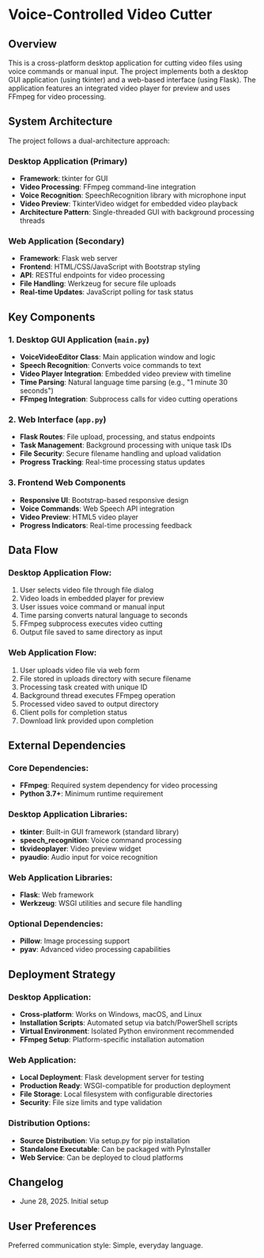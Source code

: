 # Voice-Controlled Video Cutter

## Overview

This is a cross-platform desktop application for cutting video files using voice commands or manual input. The project implements both a desktop GUI application (using tkinter) and a web-based interface (using Flask). The application features an integrated video player for preview and uses FFmpeg for video processing.

## System Architecture

The project follows a dual-architecture approach:

### Desktop Application (Primary)
- **Framework**: tkinter for GUI
- **Video Processing**: FFmpeg command-line integration
- **Voice Recognition**: SpeechRecognition library with microphone input
- **Video Preview**: TkinterVideo widget for embedded video playback
- **Architecture Pattern**: Single-threaded GUI with background processing threads

### Web Application (Secondary)
- **Framework**: Flask web server
- **Frontend**: HTML/CSS/JavaScript with Bootstrap styling
- **API**: RESTful endpoints for video processing
- **File Handling**: Werkzeug for secure file uploads
- **Real-time Updates**: JavaScript polling for task status

## Key Components

### 1. Desktop GUI Application (`main.py`)
- **VoiceVideoEditor Class**: Main application window and logic
- **Speech Recognition**: Converts voice commands to text
- **Video Player Integration**: Embedded video preview with timeline
- **Time Parsing**: Natural language time parsing (e.g., "1 minute 30 seconds")
- **FFmpeg Integration**: Subprocess calls for video cutting operations

### 2. Web Interface (`app.py`)
- **Flask Routes**: File upload, processing, and status endpoints
- **Task Management**: Background processing with unique task IDs
- **File Security**: Secure filename handling and upload validation
- **Progress Tracking**: Real-time processing status updates

### 3. Frontend Web Components
- **Responsive UI**: Bootstrap-based responsive design
- **Voice Commands**: Web Speech API integration
- **Video Preview**: HTML5 video player
- **Progress Indicators**: Real-time processing feedback

## Data Flow

### Desktop Application Flow:
1. User selects video file through file dialog
2. Video loads in embedded player for preview
3. User issues voice command or manual input
4. Time parsing converts natural language to seconds
5. FFmpeg subprocess executes video cutting
6. Output file saved to same directory as input

### Web Application Flow:
1. User uploads video file via web form
2. File stored in uploads directory with secure filename
3. Processing task created with unique ID
4. Background thread executes FFmpeg operation
5. Processed video saved to output directory
6. Client polls for completion status
7. Download link provided upon completion

## External Dependencies

### Core Dependencies:
- **FFmpeg**: Required system dependency for video processing
- **Python 3.7+**: Minimum runtime requirement

### Desktop Application Libraries:
- **tkinter**: Built-in GUI framework (standard library)
- **speech_recognition**: Voice command processing
- **tkvideoplayer**: Video preview widget
- **pyaudio**: Audio input for voice recognition

### Web Application Libraries:
- **Flask**: Web framework
- **Werkzeug**: WSGI utilities and secure file handling

### Optional Dependencies:
- **Pillow**: Image processing support
- **pyav**: Advanced video processing capabilities

## Deployment Strategy

### Desktop Application:
- **Cross-platform**: Works on Windows, macOS, and Linux
- **Installation Scripts**: Automated setup via batch/PowerShell scripts
- **Virtual Environment**: Isolated Python environment recommended
- **FFmpeg Setup**: Platform-specific installation automation

### Web Application:
- **Local Deployment**: Flask development server for testing
- **Production Ready**: WSGI-compatible for production deployment
- **File Storage**: Local filesystem with configurable directories
- **Security**: File size limits and type validation

### Distribution Options:
- **Source Distribution**: Via setup.py for pip installation
- **Standalone Executable**: Can be packaged with PyInstaller
- **Web Service**: Can be deployed to cloud platforms

## Changelog

- June 28, 2025. Initial setup

## User Preferences

Preferred communication style: Simple, everyday language.